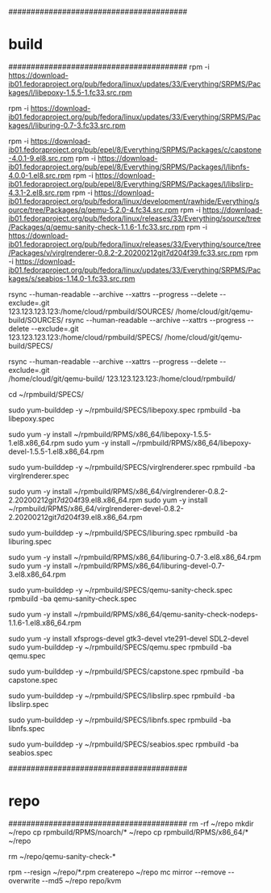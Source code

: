########################################
# build
########################################
rpm -i https://download-ib01.fedoraproject.org/pub/fedora/linux/updates/33/Everything/SRPMS/Packages/l/libepoxy-1.5.5-1.fc33.src.rpm

rpm -i https://download-ib01.fedoraproject.org/pub/fedora/linux/updates/33/Everything/SRPMS/Packages/l/liburing-0.7-3.fc33.src.rpm

rpm -i https://download-ib01.fedoraproject.org/pub/epel/8/Everything/SRPMS/Packages/c/capstone-4.0.1-9.el8.src.rpm
rpm -i https://download-ib01.fedoraproject.org/pub/epel/8/Everything/SRPMS/Packages/l/libnfs-4.0.0-1.el8.src.rpm
rpm -i https://download-ib01.fedoraproject.org/pub/epel/8/Everything/SRPMS/Packages/l/libslirp-4.3.1-2.el8.src.rpm
rpm -i https://download-ib01.fedoraproject.org/pub/fedora/linux/development/rawhide/Everything/source/tree/Packages/q/qemu-5.2.0-4.fc34.src.rpm
rpm -i https://download-ib01.fedoraproject.org/pub/fedora/linux/releases/33/Everything/source/tree/Packages/q/qemu-sanity-check-1.1.6-1.fc33.src.rpm
rpm -i https://download-ib01.fedoraproject.org/pub/fedora/linux/releases/33/Everything/source/tree/Packages/v/virglrenderer-0.8.2-2.20200212git7d204f39.fc33.src.rpm
rpm -i https://download-ib01.fedoraproject.org/pub/fedora/linux/updates/33/Everything/SRPMS/Packages/s/seabios-1.14.0-1.fc33.src.rpm

rsync --human-readable --archive --xattrs --progress --delete --exclude=.git \
    123.123.123.123:/home/cloud/rpmbuild/SOURCES/ /home/cloud/git/qemu-build/SOURCES/
rsync --human-readable --archive --xattrs --progress --delete --exclude=.git \
    123.123.123.123:/home/cloud/rpmbuild/SPECS/ /home/cloud/git/qemu-build/SPECS/

rsync --human-readable --archive --xattrs --progress --delete --exclude=.git \
    /home/cloud/git/qemu-build/ 123.123.123.123:/home/cloud/rpmbuild/

cd ~/rpmbuild/SPECS/

sudo yum-builddep -y ~/rpmbuild/SPECS/libepoxy.spec
rpmbuild -ba libepoxy.spec

sudo yum -y install ~/rpmbuild/RPMS/x86_64/libepoxy-1.5.5-1.el8.x86_64.rpm
sudo yum -y install ~/rpmbuild/RPMS/x86_64/libepoxy-devel-1.5.5-1.el8.x86_64.rpm

sudo yum-builddep -y ~/rpmbuild/SPECS/virglrenderer.spec
rpmbuild -ba virglrenderer.spec

sudo yum -y install ~/rpmbuild/RPMS/x86_64/virglrenderer-0.8.2-2.20200212git7d204f39.el8.x86_64.rpm
sudo yum -y install ~/rpmbuild/RPMS/x86_64/virglrenderer-devel-0.8.2-2.20200212git7d204f39.el8.x86_64.rpm

sudo yum-builddep -y ~/rpmbuild/SPECS/liburing.spec
rpmbuild -ba liburing.spec

sudo yum -y install ~/rpmbuild/RPMS/x86_64/liburing-0.7-3.el8.x86_64.rpm
sudo yum -y install ~/rpmbuild/RPMS/x86_64/liburing-devel-0.7-3.el8.x86_64.rpm

sudo yum-builddep -y ~/rpmbuild/SPECS/qemu-sanity-check.spec
rpmbuild -ba qemu-sanity-check.spec

sudo yum -y install ~/rpmbuild/RPMS/x86_64/qemu-sanity-check-nodeps-1.1.6-1.el8.x86_64.rpm

sudo yum -y install xfsprogs-devel gtk3-devel vte291-devel SDL2-devel
sudo yum-builddep -y ~/rpmbuild/SPECS/qemu.spec
rpmbuild -ba qemu.spec

sudo yum-builddep -y ~/rpmbuild/SPECS/capstone.spec
rpmbuild -ba capstone.spec

sudo yum-builddep -y ~/rpmbuild/SPECS/libslirp.spec
rpmbuild -ba libslirp.spec

sudo yum-builddep -y ~/rpmbuild/SPECS/libnfs.spec
rpmbuild -ba libnfs.spec

sudo yum-builddep -y ~/rpmbuild/SPECS/seabios.spec
rpmbuild -ba seabios.spec

########################################
# repo
########################################
rm -rf ~/repo
mkdir ~/repo
cp rpmbuild/RPMS/noarch/* ~/repo
cp rpmbuild/RPMS/x86_64/* ~/repo

rm ~/repo/qemu-sanity-check-*

rpm --resign ~/repo/*.rpm
createrepo ~/repo
mc mirror --remove --overwrite --md5 ~/repo repo/kvm
